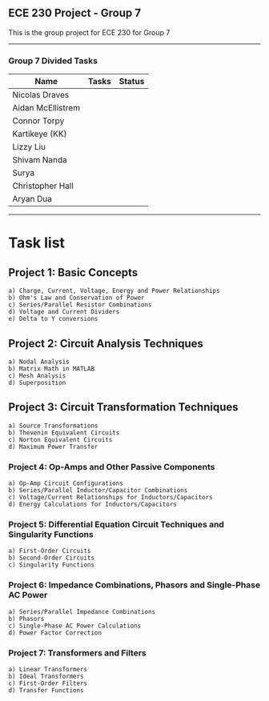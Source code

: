 ## ECE 230 Project - Group 7

This is the group project for ECE 230 for Group 7

---

### Group 7 Divided Tasks

| Name | Tasks | Status |
| ----------- | ----------- | ----------- |
| Nicolas Draves | | |
| Aidan McEllistrem | | |
| Connor Torpy | | |
| Kartikeye (KK) | | |
| Lizzy Liu | | |
| Shivam Nanda | | |
| Surya | | |
| Christopher Hall | | |
| Aryan Dua | | |

---

# Task list

## Project 1:  Basic Concepts

    a) Charge, Current, Voltage, Energy and Power Relationships
    b) Ohm's Law and Conservation of Power
    c) Series/Parallel Resistor Combinations
    d) Voltage and Current Dividers
    e) Delta to Y conversions
## Project 2:  Circuit Analysis Techniques
    a) Nodal Analysis
    b) Matrix Math in MATLAB
    c) Mesh Analysis
    d) Superposition
## Project 3:  Circuit Transformation Techniques
    a) Source Transformations
    b) Thevenin Equivalent Circuits
    c) Norton Equivalent Circuits
    d) Maximum Power Transfer
### Project 4:  Op-Amps and Other Passive Components
    a) Op-Amp Circuit Configurations
    b) Series/Parallel Inductor/Capacitor Combinations
    c) Voltage/Current Relationships for Inductors/Capacitors
    d) Energy Calculations for Inductors/Capacitors
### Project 5:  Differential Equation Circuit Techniques and Singularity Functions
    a) First-Order Circuits
    b) Second-Order Circuits
    c) Singularity Functions
### Project 6:  Impedance Combinations, Phasors and Single-Phase AC Power
    a) Series/Parallel Impedance Combinations
    b) Phasors
    c) Single-Phase AC Power Calculations
    d) Power Factor Correction
### Project 7: Transformers and Filters
    a) Linear Transformers
    b) Ideal Transformers
    c) First-Order Filters
    d) Transfer Functions

